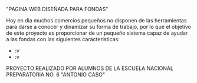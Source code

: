 "PAGINA WEB DISEÑADA PARA FONDAS" 

Hoy en dia muchos comercios pequeños no disponen de las herramientas 
para darse a conocer y dinamizar su forma de trabajo, por lo que el
objetivo de este proyecto es proporcionar de un pequeño sistema capaz
de ayudar a las fondas con las siguientes caracteristicas:
- :v
- :v

PROYECTO REALIZADO POR ALUMNOS DE LA ESCUELA NACIONAL PREPARATORIA
NO. 6 "ANTONIO CASO"
